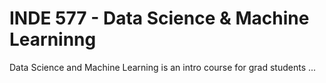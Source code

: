 # INDE 577 - Data Science & Machine Learninng

Data Science and Machine Learning is an intro course for grad students ...
